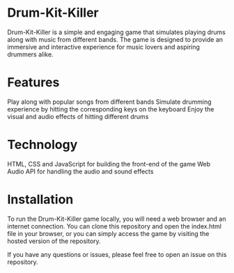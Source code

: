# Drum-Kit-Killer
Drum-Kit-Killer is a simple and engaging game that simulates playing drums along with music from different bands. The game is designed to provide an immersive and interactive experience for music lovers and aspiring drummers alike.

# Features
Play along with popular songs from different bands
Simulate drumming experience by hitting the corresponding keys on the keyboard
Enjoy the visual and audio effects of hitting different drums
# Technology
HTML, CSS and JavaScript for building the front-end of the game
Web Audio API for handling the audio and sound effects
# Installation
To run the Drum-Kit-Killer game locally, you will need a web browser and an internet connection. You can clone this repository and open the index.html file in your browser, or you can simply access the game by visiting the hosted version of the repository.

If you have any questions or issues, please feel free to open an issue on this repository.
